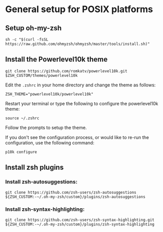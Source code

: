 # General setup for POSIX platforms

## Setup oh-my-zsh

```
sh -c "$(curl -fsSL https://raw.github.com/ohmyzsh/ohmyzsh/master/tools/install.sh)"
```

## Install the Powerlevel10k theme

```
git clone https://github.com/romkatv/powerlevel10k.git $ZSH_CUSTOM/themes/powerlevel10k
```

Edit the `.zshrc` in your home directory and change the theme as follows:

```
ZSH_THEME="powerlevel10k/powerlevel10k"
```

Restart your terminal or type the following to configure the powerlevel10k theme:

```
source ~/.zshrc
```

Follow the prompts to setup the theme.

If you don't see the configuration process, or would like to re-run the configuration, use the following command:

```
p10k configure
```

## Install zsh plugins

### Install zsh-autosuggestions:

```
git clone https://github.com/zsh-users/zsh-autosuggestions ${ZSH_CUSTOM:-~/.oh-my-zsh/custom}/plugins/zsh-autosuggestions
```

### Install zsh-syntax-highlighting:

```
git clone https://github.com/zsh-users/zsh-syntax-highlighting.git ${ZSH_CUSTOM:-~/.oh-my-zsh/custom}/plugins/zsh-syntax-highlighting
```
